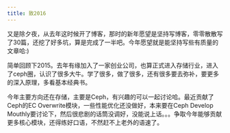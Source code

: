 ```yaml
---
title: 致2016
---
```


又是除夕夜，从去年这时候开了博客，那时的新年愿望是坚持写博客，零零散散写了30篇，还挖了好多坑，算是完成了一半吧。今年愿望就是能坚持写些有质量的文章哈:)

简单回顾下2015。去年有缘加入了一家创业公司，也算正式进入存储行业，进入了ceph圈，认识了很多大牛。学了很多，做了很多，还有很多要去弥补，要更多的深入原理，多看基本经典书。
  
今年主要方向还在存储，主要是Ceph，有兴趣的可以一起讨论哈。最近贡献了Ceph的EC Overwrite模块，一些性能优化还没做好，本来要在Ceph Develop Mouthly要讨论下，然后很悲剧的话筒没调好，没能说上话。。。争取今年能够贡献更多核心模块，还得练好口语，不然赶不上老外的语速了。